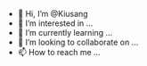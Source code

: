 - 👋 Hi, I’m @Kiusang
- 👀 I’m interested in ...
- 🌱 I’m currently learning ...
- 💞️ I’m looking to collaborate on ...
- 📫 How to reach me ...

<!---
Kiusang/Kiusang is a ✨ special ✨ repository because its `README.md` (this file) appears on your GitHub profile.
You can click the Preview link to take a look at your changes.
--->
